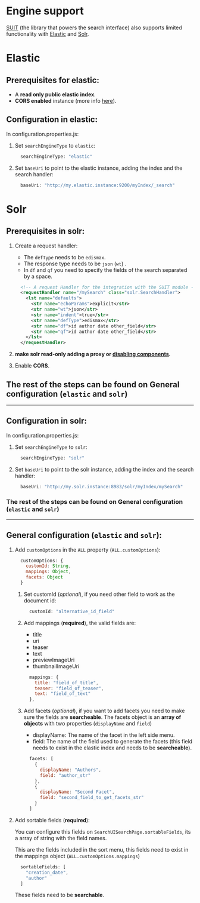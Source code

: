 # Engine support

[SUIT](github.com/attivio/suit) (the library that powers the search interface) also supports limited functionality with [Elastic](https://www.elastic.co/) and [Solr](http://lucene.apache.org/solr/).

# Elastic

## Prerequisites for elastic:

  - A **read only public elastic index**.
  - **CORS enabled** instance (more info [here](https://www.elastic.co/guide/en/elasticsearch/reference/current/modules-http.html)).

## Configuration in elastic:

In configuration.properties.js:

1. Set `searchEngineType` to `elastic`:
    ```javascript
      searchEngineType: "elastic"
    ```

2. Set `baseUri` to point to the elastic instance, adding the index and the search handler:
    ```javascript
      baseUri: "http://my.elastic.instance:9200/myIndex/_search"
    ```

# Solr

## Prerequisites in solr:

  1. Create a request handler:
      * The `defType` needs to be `edismax`.
      * The response type needs to be `json` (`wt`) .
      * In `df` and `qf` you need to specify the fields of the search separated by a space.
      ```xml
        <!-- A request Handler for the integration with the SUIT module -->
        <requestHandler name="/mySearch" class="solr.SearchHandler">
          <lst name="defaults">
            <str name="echoParams">explicit</str>
            <str name="wt">json</str>
            <str name="indent">true</str>
            <str name="defType">edismax</str>
            <str name="df">id author date other_field</str>
            <str name="qf">id author date other_field</str>
          </lst>
        </requestHandler>
      ```

  2. **make solr read-only adding a proxy or [disabling components](https://wiki.apache.org/solr/SolrConfigXml#Enable.2BAC8-disable_components).**

  3. Enable **CORS**.

## The rest of the steps can be found on **General configuration (`elastic` and `solr`)**

___

## Configuration in solr:

In configuration.properties.js:

1. Set `searchEngineType` to `solr`:
    ```javascript
      searchEngineType: "solr"
    ```

2. Set `baseUri` to point to the solr instance, adding the index and the search handler:
    ```javascript
      baseUri: "http://my.solr.instance:8983/solr/myIndex/mySearch"
    ```
### The rest of the steps can be found on **General configuration (`elastic` and `solr`)**

___

## General configuration (`elastic` and `solr`):

1. Add `customOptions` in the `ALL` property (`ALL.customOptions`):

    ````javascript
      customOptions: {
        customId: String,
        mappings: Object,
        facets: Object
      }
    ````

    1. Set customId (*optional*), if you need other field to work as the document id:
        ```javascript
          customId: "alternative_id_field"
        ```
    2. Add mappings (**required**), the valid fields are:
        * title
        * uri
        * teaser
        * text
        * previewImageUri
        * thumbnailImageUri

        ```javascript
          mappings: {
            title: "field_of_title",
            teaser: "field_of_teaser",
            text: "field_of_text"
          },
        ```
    3. Add facets (*optional*), if you want to add facets you need to make sure the fields are **searcheable**.
        The facets object is an **array of objects** with two properties (`displayName` and `field`)
        * displayName: The name of the facet in the left side menu.
        * field: The name of the field used to generate the facets (this field needs to exist in the elastic index and needs to be **searcheable**).

        ```javascript
          facets: [
            {
              displayName: "Authors",
              field: "author_str"
            },
            {
              displayName: "Second Facet",
              field: "second_field_to_get_facets_str"
            }
          ]
        ```

  2. Add sortable fields (**required**):

        You can configure this fields on `SearchUISearchPage.sortableFields`, its a array of string with the field names.

        This are the fields included in the sort menu, this fields need to exist in the mappings object (`ALL.customOptions.mappings`)

        ```javascript
          sortableFields: [
            "creation_date",
            "author"
          ]
        ```

        These fields need to be **searchable**.